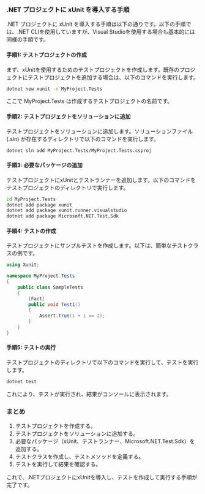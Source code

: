 ### .NET プロジェクトに xUnit を導入する手順

.NET プロジェクトに xUnit を導入する手順は以下の通りです。以下の手順では、.NET CLIを使用していますが、Visual Studioを使用する場合も基本的には同様の手順です。

#### 手順1: テストプロジェクトの作成

まず、xUnitを使用するためのテストプロジェクトを作成します。既存のプロジェクトにテストプロジェクトを追加する場合は、以下のコマンドを実行します。

```sh
dotnet new xunit -n MyProject.Tests
```

ここで MyProject.Tests は作成するテストプロジェクトの名前です。

#### 手順2: テストプロジェクトをソリューションに追加

テストプロジェクトをソリューションに追加します。ソリューションファイル (.sln) が存在するディレクトリで以下のコマンドを実行します。

```sh
dotnet sln add MyProject.Tests/MyProject.Tests.csproj
```

#### 手順3: 必要なパッケージの追加

テストプロジェクトにxUnitとテストランナーを追加します。以下のコマンドをテストプロジェクトのディレクトリで実行します。

```sh
cd MyProject.Tests
dotnet add package xunit
dotnet add package xunit.runner.visualstudio
dotnet add package Microsoft.NET.Test.Sdk
```

#### 手順4: テストの作成

テストプロジェクトにサンプルテストを作成します。以下は、簡単なテストクラスの例です。

```csharp
using Xunit;

namespace MyProject.Tests
{
    public class SampleTests
    {
        [Fact]
        public void Test1()
        {
            Assert.True(1 + 1 == 2);
        }
    }
}
```

#### 手順5: テストの実行
テストプロジェクトのディレクトリで以下のコマンドを実行して、テストを実行します。

```sh
dotnet test
```

これにより、テストが実行され、結果がコンソールに表示されます。

### まとめ

1. テストプロジェクトを作成する。
1. テストプロジェクトをソリューションに追加する。
1. 必要なパッケージ（xUnit、テストランナー、Microsoft.NET.Test.Sdk）を追加する。
1. テストクラスを作成し、テストメソッドを定義する。
1. テストを実行して結果を確認する。

これで、.NETプロジェクトにxUnitを導入し、テストを作成して実行する手順が完了です。